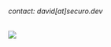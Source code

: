 ###### contact: david[at]securo.dev

![](https://komarev.com/ghpvc/?username=davidcristian&color=grey&style=flat-square&label=views)
